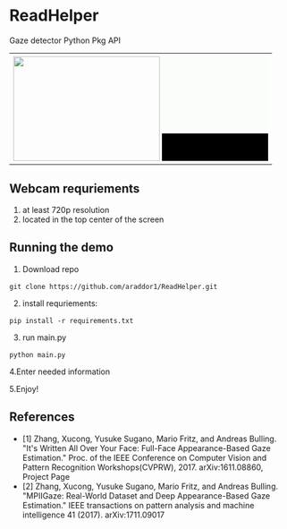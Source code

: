 # ReadHelper
Gaze detector Python Pkg API

<table>
  <tr><td>
<img src="https://i.postimg.cc/tRd9QxgS/readme-img.png" width="262" height="187">
<img src=".idea/video_screen.gif" width="190" height="190">
   </td></tr></table>

## Webcam requriements ##
1. at least 720p resolution
2. located in the top center of the screen

## Running the demo ##
1. Download repo
```
git clone https://github.com/araddor1/ReadHelper.git
```
2. install requriements:
```
pip install -r requirements.txt
```
3. run main.py
```
python main.py
```
4.Enter needed information

5.Enjoy!

## References ##
* [1] Zhang, Xucong, Yusuke Sugano, Mario Fritz, and Andreas Bulling. "It's Written All Over Your Face: Full-Face Appearance-Based Gaze Estimation." Proc. of the IEEE Conference on Computer Vision and Pattern Recognition Workshops(CVPRW), 2017. arXiv:1611.08860, Project Page
* [2] Zhang, Xucong, Yusuke Sugano, Mario Fritz, and Andreas Bulling. "MPIIGaze: Real-World Dataset and Deep Appearance-Based Gaze Estimation." IEEE transactions on pattern analysis and machine intelligence 41 (2017). arXiv:1711.09017
